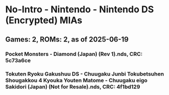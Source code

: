 # No-Intro - Nintendo - Nintendo DS (Encrypted) MIAs
## Games: 2, ROMs: 2, as of 2025-06-19

### Pocket Monsters - Diamond (Japan) (Rev 1).nds, CRC: 5c73a6ce
### Tokuten Ryoku Gakushuu DS - Chuugaku Junbi Tokubetsuhen Shougakkou 4 Kyouka Youten Matome - Chuugaku eigo Sakidori (Japan) (Not for Resale).nds, CRC: 4f1bd129
